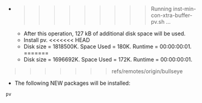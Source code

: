 * >>>>>>>>> Running inst-min-con-xtra-buffer-pv.sh ...
  * After this operation, 127 kB of additional disk space will be used.
  * Install pv.
<<<<<<< HEAD
  * Disk size = 1818500K. Space Used = 180K. Runtime = 00:00:00:01.
=======
  * Disk size = 1696692K. Space Used = 172K. Runtime = 00:00:00:01.
>>>>>>> refs/remotes/origin/bullseye
  * The following NEW packages will be installed:
  ```bash
pv
  ```
